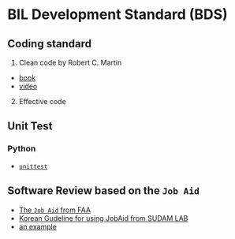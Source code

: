 # BIL Development Standard (BDS)


## Coding standard

1. Clean code by Robert C. Martin
 * [book](https://www.oreilly.com/library/view/clean-code/9780136083238)
 * [video](https://www.oreilly.com/library/view/clean-code/9780134661742)
 
2. Effective code


## Unit Test
### Python
* [`unittest`](https://docs.python.org/3/library/unittest.html)

## Software Review based on the `Job Aid`
* [The `Job Aid` from FAA](https://elsmar.com/elsmarqualityforum/attachments/jobaid-r1-1-pdf.14401)
* [Korean Gudeline for using JobAid from SUDAM LAB](https://imnow.tistory.com/entry/14-DO178-소프트웨어-리뷰Software-Review-–-Job-Aid-1)
* [an example](https://elsmar.com/elsmarqualityforum/attachments/jobaid-r1-1-pdf.14401/)
